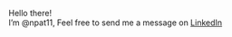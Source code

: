 Hello there! <br>
I’m @npat11, Feel free to send me a message on [LinkedIn](https://www.linkedin.com/in/nisha-patange-2686b61b2)

<!---
npat11/npat11 is a ✨ special ✨ repository because its `README.md` (this file) appears on your GitHub profile.
You can click the Preview link to take a look at your changes.
--->

